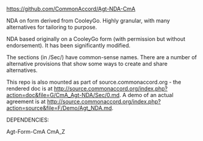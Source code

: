 <a href="https://github.com/CommonAccord/Agt-NDA-CmA">https://github.com/CommonAccord/Agt-NDA-CmA</a>

NDA on form derived from CooleyGo.  Highly granular, with many alternatives for tailoring to purpose. 

NDA based originally on a CooleyGo form (with permission but without endorsement). It has been significantly modified.

The sections (in /Sec/) have common-sense names.  There are a number of alternative provisions that show some ways to create and share alternatives. 

This repo is also mounted as part of source.commonaccord.org - the rendered doc is at <a href="http://source.commonaccord.org/index.php?action=doc&file=G/CmA_Agt-NDA/Sec/0.md">http://source.commonaccord.org/index.php?action=doc&file=G/CmA_Agt-NDA/Sec/0.md</a>.  A demo of an actual agreement is at <a href="http://source.commonaccord.org/index.php?action=source&file=F/Demo/Agt_NDA.md">http://source.commonaccord.org/index.php?action=source&file=F/Demo/Agt_NDA.md</a>.


DEPENDENCIES:

Agt-Form-CmA
CmA_Z
